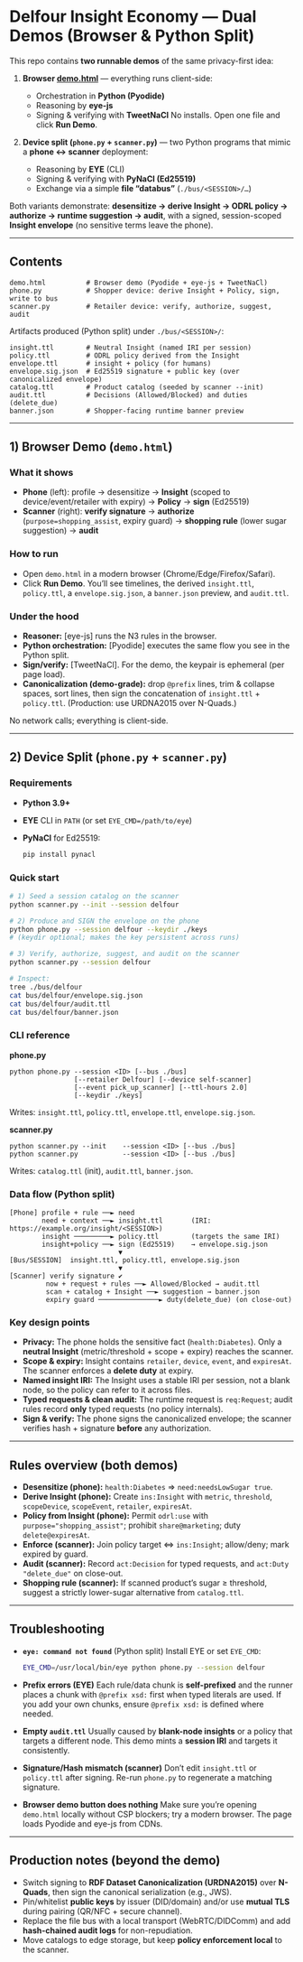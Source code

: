 # Delfour Insight Economy — Dual Demos (Browser & Python Split)

This repo contains **two runnable demos** of the same privacy-first idea:

1. **Browser [demo.html](https://potr-knows.github.io/Delfour-Insight-Economy/demo.html)** — everything runs client-side:

   * Orchestration in **Python (Pyodide)**
   * Reasoning by **eye-js**
   * Signing & verifying with **TweetNaCl**
     No installs. Open one file and click **Run Demo**.

2. **Device split (`phone.py` + `scanner.py`)** — two Python programs that mimic a **phone ↔ scanner** deployment:

   * Reasoning by **EYE** (CLI)
   * Signing & verifying with **PyNaCl (Ed25519)**
   * Exchange via a simple **file “databus”** (`./bus/<SESSION>/…`)

Both variants demonstrate: **desensitize → derive Insight → ODRL policy → authorize → runtime suggestion → audit**, with a signed, session-scoped **Insight envelope** (no sensitive terms leave the phone).

---

## Contents

```
demo.html          # Browser demo (Pyodide + eye-js + TweetNaCl)
phone.py           # Shopper device: derive Insight + Policy, sign, write to bus
scanner.py         # Retailer device: verify, authorize, suggest, audit
```

Artifacts produced (Python split) under `./bus/<SESSION>/`:

```
insight.ttl        # Neutral Insight (named IRI per session)
policy.ttl         # ODRL policy derived from the Insight
envelope.ttl       # insight + policy (for humans)
envelope.sig.json  # Ed25519 signature + public key (over canonicalized envelope)
catalog.ttl        # Product catalog (seeded by scanner --init)
audit.ttl          # Decisions (Allowed/Blocked) and duties (delete_due)
banner.json        # Shopper-facing runtime banner preview
```

---

## 1) Browser Demo (`demo.html`)

### What it shows

* **Phone** (left):
  profile → desensitize → **Insight** (scoped to device/event/retailer with expiry) → **Policy** → **sign** (Ed25519)
* **Scanner** (right):
  **verify signature** → **authorize** (`purpose=shopping_assist`, expiry guard) → **shopping rule** (lower sugar suggestion) → **audit**

### How to run

* Open `demo.html` in a modern browser (Chrome/Edge/Firefox/Safari).
* Click **Run Demo**.
  You’ll see timelines, the derived `insight.ttl`, `policy.ttl`, a `envelope.sig.json`, a `banner.json` preview, and `audit.ttl`.

### Under the hood

* **Reasoner:** [eye-js] runs the N3 rules in the browser.
* **Python orchestration:** [Pyodide] executes the same flow you see in the Python split.
* **Sign/verify:** [TweetNaCl]. For the demo, the keypair is ephemeral (per page load).
* **Canonicalization (demo-grade):** drop `@prefix` lines, trim & collapse spaces, sort lines, then sign the concatenation of `insight.ttl` + `policy.ttl`. (Production: use URDNA2015 over N-Quads.)

No network calls; everything is client-side.

---

## 2) Device Split (`phone.py` + `scanner.py`)

### Requirements

* **Python 3.9+**
* **EYE** CLI in `PATH` (or set `EYE_CMD=/path/to/eye`)
* **PyNaCl** for Ed25519:

  ```bash
  pip install pynacl
  ```

### Quick start

```bash
# 1) Seed a session catalog on the scanner
python scanner.py --init --session delfour

# 2) Produce and SIGN the envelope on the phone
python phone.py --session delfour --keydir ./keys
# (keydir optional; makes the key persistent across runs)

# 3) Verify, authorize, suggest, and audit on the scanner
python scanner.py --session delfour

# Inspect:
tree ./bus/delfour
cat bus/delfour/envelope.sig.json
cat bus/delfour/audit.ttl
cat bus/delfour/banner.json
```

### CLI reference

**phone.py**

```
python phone.py --session <ID> [--bus ./bus]
                [--retailer Delfour] [--device self-scanner]
                [--event pick_up_scanner] [--ttl-hours 2.0]
                [--keydir ./keys]
```

Writes: `insight.ttl`, `policy.ttl`, `envelope.ttl`, `envelope.sig.json`.

**scanner.py**

```
python scanner.py --init    --session <ID> [--bus ./bus]
python scanner.py           --session <ID> [--bus ./bus]
```

Writes: `catalog.ttl` (init), `audit.ttl`, `banner.json`.

### Data flow (Python split)

```
[Phone] profile + rule ──► need
        need + context ──► insight.ttl       (IRI: https://example.org/insight/<SESSION>)
        insight ─────────► policy.ttl        (targets the same IRI)
        insight+policy ──► sign (Ed25519)    → envelope.sig.json
                           ▼
[Bus/SESSION]  insight.ttl, policy.ttl, envelope.sig.json
                           ▼
[Scanner] verify signature ✔
         now + request + rules ──► Allowed/Blocked → audit.ttl
         scan + catalog + Insight ──► suggestion → banner.json
         expiry guard ───────────────► duty(delete_due) (on close-out)
```

### Key design points

* **Privacy:** The phone holds the sensitive fact (`health:Diabetes`). Only a **neutral Insight** (metric/threshold + scope + expiry) reaches the scanner.
* **Scope & expiry:** Insight contains `retailer`, `device`, `event`, and `expiresAt`. The scanner enforces a **delete duty** at expiry.
* **Named insight IRI:** The Insight uses a stable IRI per session, not a blank node, so the policy can refer to it across files.
* **Typed requests & clean audit:** The runtime request is `req:Request`; audit rules record **only** typed requests (no policy internals).
* **Sign & verify:** The phone signs the canonicalized envelope; the scanner verifies hash + signature **before** any authorization.

---

## Rules overview (both demos)

* **Desensitize (phone):**
  `health:Diabetes` ⇒ `need:needsLowSugar true`.
* **Derive Insight (phone):**
  Create `ins:Insight` with `metric`, `threshold`, `scopeDevice`, `scopeEvent`, `retailer`, `expiresAt`.
* **Policy from Insight (phone):**
  Permit `odrl:use` with `purpose="shopping_assist"`; prohibit `share@marketing`; duty `delete@expiresAt`.
* **Enforce (scanner):**
  Join policy target ⇔ `ins:Insight`; allow/deny; mark expired by guard.
* **Audit (scanner):**
  Record `act:Decision` for typed requests, and `act:Duty "delete_due"` on close-out.
* **Shopping rule (scanner):**
  If scanned product’s sugar ≥ threshold, suggest a strictly lower-sugar alternative from `catalog.ttl`.

---

## Troubleshooting

* **`eye: command not found`** (Python split)
  Install EYE or set `EYE_CMD`:

  ```bash
  EYE_CMD=/usr/local/bin/eye python phone.py --session delfour
  ```

* **Prefix errors (EYE)**
  Each rule/data chunk is **self-prefixed** and the runner places a chunk with `@prefix xsd:` first when typed literals are used. If you add your own chunks, ensure `@prefix xsd:` is defined where needed.

* **Empty `audit.ttl`**
  Usually caused by **blank-node insights** or a policy that targets a different node. This demo mints a **session IRI** and targets it consistently.

* **Signature/Hash mismatch (scanner)**
  Don’t edit `insight.ttl` or `policy.ttl` after signing. Re-run `phone.py` to regenerate a matching signature.

* **Browser demo button does nothing**
  Make sure you’re opening `demo.html` locally without CSP blockers; try a modern browser. The page loads Pyodide and eye-js from CDNs.

---

## Production notes (beyond the demo)

* Switch signing to **RDF Dataset Canonicalization (URDNA2015)** over **N-Quads**, then sign the canonical serialization (e.g., JWS).
* Pin/whitelist **public keys** by issuer (DID/domain) and/or use **mutual TLS** during pairing (QR/NFC + secure channel).
* Replace the file bus with a local transport (WebRTC/DIDComm) and add **hash-chained audit logs** for non-repudiation.
* Move catalogs to edge storage, but keep **policy enforcement local** to the scanner.

